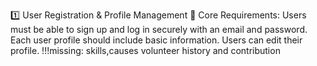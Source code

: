 1️⃣ User Registration & Profile Management
📌 Core Requirements:
Users must be able to sign up and log in securely with an email and password.
Each user profile should include basic information.
Users can edit their profile.
!!!missing:
skills,causes
volunteer history and contribution